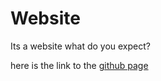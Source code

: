 # Website
Its a website what do you expect?



here is the link to the [github page](https://github.com/HackerPro026/Website)
